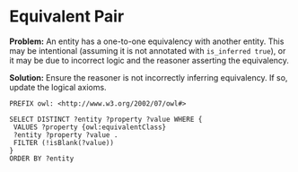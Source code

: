 # Equivalent Pair

**Problem:** An entity has a one-to-one equivalency with another entity. This may be intentional (assuming it is not annotated with `is_inferred true`), or it may be due to incorrect logic and the reasoner asserting the equivalency.

**Solution:** Ensure the reasoner is not incorrectly inferring equivalency. If so, update the logical axioms.

```sparql
PREFIX owl: <http://www.w3.org/2002/07/owl#>

SELECT DISTINCT ?entity ?property ?value WHERE {
 VALUES ?property {owl:equivalentClass}
 ?entity ?property ?value .
 FILTER (!isBlank(?value))
}
ORDER BY ?entity
```
